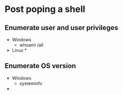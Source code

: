 # Post poping a shell

## Enumerate user and user privileges

* Windows
  * whoami /all
* Linux
  * 

## Enumerate OS version

* Windows 
  * systeminfo
* 
